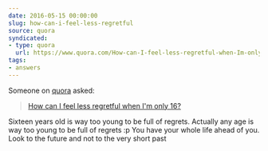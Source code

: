 ```yaml
---
date: 2016-05-15 00:00:00
slug: how-can-i-feel-less-regretful
source: quora
syndicated:
- type: quora
  url: https://www.quora.com/How-can-I-feel-less-regretful-when-Im-only-16/answer/Roy-Tang
tags:
- answers
---
```


Someone on [quora](https://quora.com) asked:

> [How can I feel less regretful when I'm only 16?](https://www.quora.com/How-can-I-feel-less-regretful-when-Im-only-16/answer/Roy-Tang)


Sixteen years old is way too young to be full of regrets. Actually any age is way too young to be full of regrets :p You have your whole life ahead of you. Look to the future and not to the very short past